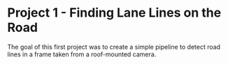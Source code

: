 # Project 1 - Finding Lane Lines on the Road

The goal of this first project was to create a simple pipeline to detect road lines in a frame taken from a roof-mounted camera.
